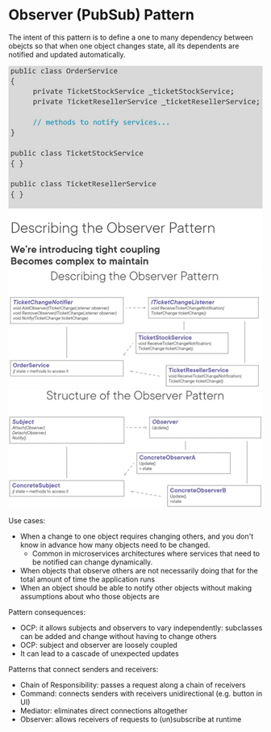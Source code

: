 ﻿# Observer (PubSub) Pattern
The intent of this pattern is to define a one to many dependency between obejcts so that when one object changes state, all its dependents are notified and updated automatically.

![](ObserverPatternDescription.png)
![](ObserverPattern.png)
![](ObserverPatternStructure.png)

Use cases:
- When a change to one object requires changing others, and you don't know in advance how many objects need to be changed.
  - Common in microservices architectures where services that need to be notified can change dynamically.
- When objects that observe others are not necessarily doing that for the total amount of time the application runs
- When an object should be able to notify other objects without making assumptions about who those objects are

Pattern consequences:
- OCP: it allows subjects and observers to vary independently: subclasses can be added and change without having to change others
- OCP: subject and observer are loosely coupled
- It can lead to a cascade of unexpected updates

Patterns that connect senders and receivers:
- Chain of Responsibility: passes a request along a chain of receivers
- Command: connects senders with receivers unidirectional (e.g. button in UI)
- Mediator: eliminates direct connections altogether
- Observer: allows receivers of requests to (un)subscribe at runtime